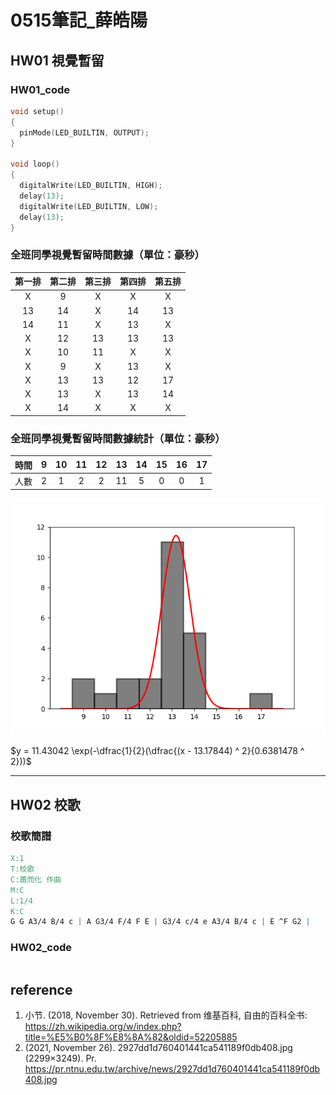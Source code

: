 # 0515筆記_薛皓陽

## HW01 視覺暫留

### HW01_code

```cpp
void setup()
{
  pinMode(LED_BUILTIN, OUTPUT);
}

void loop()
{
  digitalWrite(LED_BUILTIN, HIGH);
  delay(13);
  digitalWrite(LED_BUILTIN, LOW);
  delay(13);
}
```

### 全班同學視覺暫留時間數據（單位：豪秒）

| 第一排 | 第二排 | 第三排 | 第四排 | 第五排 |
| :----: | :----: | :----: | :----: | :----: |
|   X    |   9    |   X    |   X    |   X    |
|   13   |   14   |   X    |   14   |   13   |
|   14   |   11   |   X    |   13   |   X    |
|   X    |   12   |   13   |   13   |   13   |
|   X    |   10   |   11   |   X    |   X    |
|   X    |   9    |   X    |   13   |   X    |
|   X    |   13   |   13   |   12   |   17   |
|   X    |   13   |   X    |   13   |   14   |
|   X    |   14   |   X    |   X    |   X    |

### 全班同學視覺暫留時間數據統計（單位：豪秒）

| 時間  |   9   |  10   |  11   |  12   |  13   |  14   |  15   |  16   |  17   |
| :---: | :---: | :---: | :---: | :---: | :---: | :---: | :---: | :---: | :---: |
| 人數  |   2   |   1   |   2   |   2   |   11   |   5   |   0   |   0   |   1   |

![全班同學視覺暫留時間數據統計圖](Figure_1.png "全班同學視覺暫留時間數據統計圖" )

$y = 11.43042 \exp(-\dfrac{1}{2}(\dfrac{(x - 13.17844) ^ 2}{0.6381478 ^ 2}))$

---

## HW02 校歌

### 校歌簡譜

```abc
X:1
T:校歌
C:蕭而化 作曲
M:C
L:1/4
K:C
G G A3/4 B/4 c | A G3/4 F/4 F E | G3/4 c/4 e A3/4 B/4 c | E ^F G2 |
```

### HW02_code

```cpp
```

## reference

1. 小节. (2018, November 30). Retrieved from 维基百科, 自由的百科全书: <https://zh.wikipedia.org/w/index.php?title=%E5%B0%8F%E8%8A%82&oldid=52205885>
2. (2021, November 26). 2927dd1d760401441ca541189f0db408.jpg (2299×3249). Pr. <https://pr.ntnu.edu.tw/archive/news/2927dd1d760401441ca541189f0db408.jpg>
